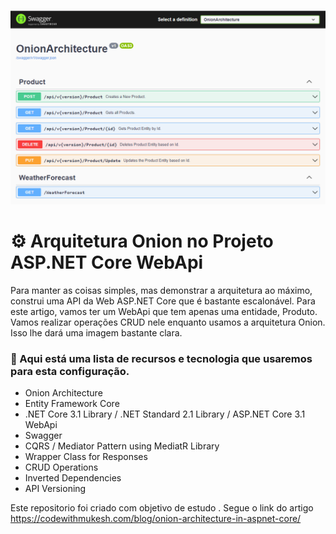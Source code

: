![cover](https://github.com/mrbol/AspnetCore_Onion/blob/main/OnionArchitecture/WebApi/Content/topo.png?style=flat)

# ⚙ Arquitetura Onion no Projeto ASP.NET Core WebApi

Para manter as coisas simples, mas demonstrar a arquitetura ao máximo, construi uma API da Web ASP.NET Core que é bastante escalonável. Para este artigo, vamos ter um WebApi que tem apenas uma entidade, Produto. Vamos realizar operações CRUD nele enquanto usamos a arquitetura Onion. Isso lhe dará uma imagem bastante clara.

### 📃 Aqui está uma lista de recursos e tecnologia que usaremos para esta configuração.

- Onion Architecture
- Entity Framework Core
- .NET Core 3.1 Library / .NET Standard 2.1 Library / ASP.NET Core 3.1 WebApi
- Swagger
- CQRS / Mediator Pattern using MediatR Library
- Wrapper Class for Responses
- CRUD Operations
- Inverted Dependencies
- API Versioning

Este repositorio foi criado com objetivo de estudo . Segue o link do artigo https://codewithmukesh.com/blog/onion-architecture-in-aspnet-core/
